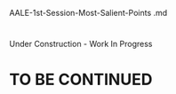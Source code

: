 AALE-1st-Session-Most-Salient-Points .md
#
Under Construction - Work In Progress
#
# TO BE CONTINUED
